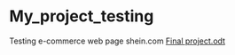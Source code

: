 # My_project_testing
Testing e-commerce web page shein.com
[Final project.odt](https://github.com/Togzhan07/My_project_testing/files/9923766/Final.project.odt)
